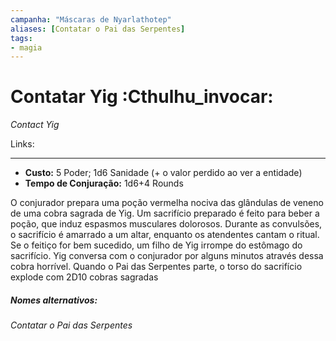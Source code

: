 ```yaml
---
campanha: "Máscaras de Nyarlathotep"
aliases: [Contatar o Pai das Serpentes]
tags: 
- magia
---
```


# Contatar Yig :Cthulhu_invocar:
_Contact Yig_

Links:

---
-  **Custo:** 5 Poder; 1d6 Sanidade (+ o valor perdido ao ver a entidade)
- **Tempo de Conjuração:** 1d6+4 Rounds

O conjurador prepara uma poção vermelha nociva das glândulas de veneno de uma cobra sagrada de Yig. Um sacrifício preparado é feito para beber a poção, que induz espasmos musculares dolorosos. Durante as convulsões, o sacrifício é amarrado a um altar, enquanto os atendentes cantam o ritual. Se o feitiço for bem sucedido, um filho de Yig irrompe do estômago do sacrifício. Yig conversa com o conjurador por alguns minutos através dessa cobra horrível. Quando o Pai das Serpentes parte, o torso do sacrifício explode com 2D10 cobras sagradas

##### Nomes alternativos: 
*Contatar o Pai das Serpentes*